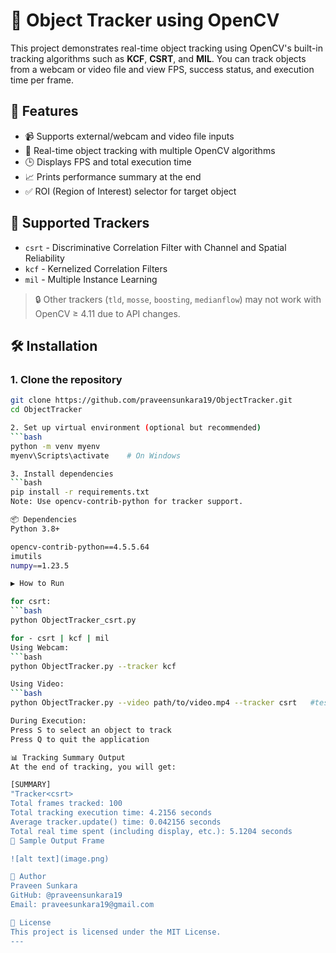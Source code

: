 # 🧠 Object Tracker using OpenCV

This project demonstrates real-time object tracking using OpenCV's built-in tracking algorithms such as **KCF**, **CSRT**, and **MIL**. You can track objects from a webcam or video file and view FPS, success status, and execution time per frame.

## 🎯 Features

- 📹 Supports external/webcam and video file inputs
- 🎯 Real-time object tracking with multiple OpenCV algorithms
- 🕒 Displays FPS and total execution time
- 📈 Prints performance summary at the end
- ✅ ROI (Region of Interest) selector for target object

## 🚀 Supported Trackers

- `csrt` - Discriminative Correlation Filter with Channel and Spatial Reliability
- `kcf` - Kernelized Correlation Filters
- `mil` - Multiple Instance Learning

> 🔒 Other trackers (`tld`, `mosse`, `boosting`, `medianflow`) may not work with OpenCV ≥ 4.11 due to API changes.

## 🛠 Installation

### 1. Clone the repository

```bash
git clone https://github.com/praveensunkara19/ObjectTracker.git
cd ObjectTracker

2. Set up virtual environment (optional but recommended)
```bash
python -m venv myenv
myenv\Scripts\activate    # On Windows

3. Install dependencies
```bash
pip install -r requirements.txt
Note: Use opencv-contrib-python for tracker support.

📦 Dependencies
Python 3.8+

opencv-contrib-python==4.5.5.64
imutils
numpy==1.23.5

▶️ How to Run

for csrt: 
```bash
python ObjectTracker_csrt.py

for - csrt | kcf | mil 
Using Webcam:
```bash
python ObjectTracker.py --tracker kcf

Using Video:
```bash
python ObjectTracker.py --video path/to/video.mp4 --tracker csrt   #test_car.mp4

During Execution:
Press S to select an object to track
Press Q to quit the application

📊 Tracking Summary Output
At the end of tracking, you will get:

[SUMMARY]
"Tracker<csrt>
Total frames tracked: 100
Total tracking execution time: 4.2156 seconds
Average tracker.update() time: 0.042156 seconds
Total real time spent (including display, etc.): 5.1204 seconds
🧠 Sample Output Frame

![alt text](image.png)

🙋 Author
Praveen Sunkara
GitHub: @praveensunkara19
Email: praveesunkara19@gmail.com

📜 License
This project is licensed under the MIT License.
---

